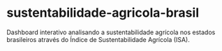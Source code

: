 # sustentabilidade-agricola-brasil
Dashboard interativo analisando a sustentabilidade agrícola nos estados brasileiros através do Índice de Sustentabilidade Agrícola (ISA).
